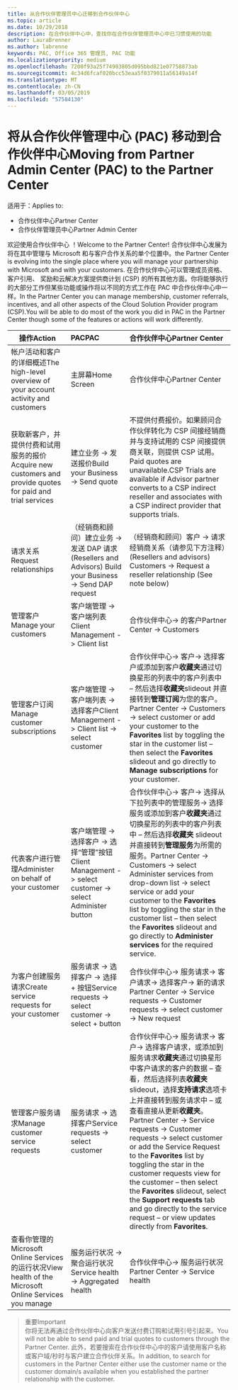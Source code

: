 ```yaml
---
title: 从合作伙伴管理员中心迁移到合作伙伴中心
ms.topic: article
ms.date: 10/29/2018
description: 在合作伙伴中心中，查找你在合作伙伴管理员中心中已习惯使用的功能
author: LauraBrenner
ms.author: labrenne
keywords: PAC, Office 365 管理员, PAC 功能
ms.localizationpriority: medium
ms.openlocfilehash: 7200f93a25f74903805d095bbd821e07758873ab
ms.sourcegitcommit: 4c34d6fcaf020bcc53eaa5f0379011a56149a14f
ms.translationtype: MT
ms.contentlocale: zh-CN
ms.lasthandoff: 03/05/2019
ms.locfileid: "57584130"
---
```

# <a name="moving-from-partner-admin-center-pac-to-the-partner-center"></a><span data-ttu-id="8472e-104">将从合作伙伴管理中心 (PAC) 移动到合作伙伴中心</span><span class="sxs-lookup"><span data-stu-id="8472e-104">Moving from Partner Admin Center (PAC) to the Partner Center</span></span>

<span data-ttu-id="8472e-105">适用于：</span><span class="sxs-lookup"><span data-stu-id="8472e-105">Applies to:</span></span>
- <span data-ttu-id="8472e-106">合作伙伴中心</span><span class="sxs-lookup"><span data-stu-id="8472e-106">Partner Center</span></span>
- <span data-ttu-id="8472e-107">合作伙伴管理员中心</span><span class="sxs-lookup"><span data-stu-id="8472e-107">Partner Admin Center</span></span>

<span data-ttu-id="8472e-108">欢迎使用合作伙伴中心 ！</span><span class="sxs-lookup"><span data-stu-id="8472e-108">Welcome to the Partner Center!</span></span> <span data-ttu-id="8472e-109">合作伙伴中心发展为将在其中管理与 Microsoft 和与客户合作关系的单个位置中。</span><span class="sxs-lookup"><span data-stu-id="8472e-109">the Partner Center is evolving into the single place where you will manage your partnership with Microsoft and with your customers.</span></span> <span data-ttu-id="8472e-110">在合作伙伴中心可以管理成员资格、 客户引用、 奖励和云解决方案提供商计划 (CSP) 的所有其他方面。你将能够执行的大部分工作但某些功能或操作将以不同的方式工作在 PAC 中合作伙伴中心中一样。</span><span class="sxs-lookup"><span data-stu-id="8472e-110">In the Partner Center you can manage membership, customer referrals, incentives, and all other aspects of the Cloud Solution Provider program (CSP).You will be able to do most of the work you did in PAC in the Partner Center though some of the features or actions will work differently.</span></span> 


|<span data-ttu-id="8472e-111">**操作**</span><span class="sxs-lookup"><span data-stu-id="8472e-111">**Action**</span></span>   |<span data-ttu-id="8472e-112">**PAC**</span><span class="sxs-lookup"><span data-stu-id="8472e-112">**PAC**</span></span>   |<span data-ttu-id="8472e-113">**合作伙伴中心**</span><span class="sxs-lookup"><span data-stu-id="8472e-113">**Partner Center**</span></span>   |
|--------------|:--------------|:---------------|
|<span data-ttu-id="8472e-114">帐户活动和客户的详细概述</span><span class="sxs-lookup"><span data-stu-id="8472e-114">The high-level overview of your account activity and customers</span></span>|<span data-ttu-id="8472e-115">主屏幕</span><span class="sxs-lookup"><span data-stu-id="8472e-115">Home Screen</span></span>|<span data-ttu-id="8472e-116">合作伙伴中心</span><span class="sxs-lookup"><span data-stu-id="8472e-116">Partner Center</span></span>|
|<span data-ttu-id="8472e-117">获取新客户，并提供付费和试用服务的报价</span><span class="sxs-lookup"><span data-stu-id="8472e-117">Acquire new customers and provide quotes for paid and trial services</span></span>|<span data-ttu-id="8472e-118">建立业务 -> 发送报价</span><span class="sxs-lookup"><span data-stu-id="8472e-118">Build your Business -> Send quote</span></span>|<span data-ttu-id="8472e-119">不提供付费报价。如果顾问合作伙伴转化为 CSP 间接经销商并与支持试用的 CSP 间接提供商关联，则提供 CSP 试用。</span><span class="sxs-lookup"><span data-stu-id="8472e-119">Paid quotes are unavailable.CSP Trials are available if Advisor partner converts to a CSP indirect reseller and associates with a CSP indirect provider that supports trials.</span></span> |
|<span data-ttu-id="8472e-120">请求关系</span><span class="sxs-lookup"><span data-stu-id="8472e-120">Request relationships</span></span>|<span data-ttu-id="8472e-121">（经销商和顾问）建立业务 -> 发送 DAP 请求</span><span class="sxs-lookup"><span data-stu-id="8472e-121">(Resellers and Advisors) Build your Business -> Send DAP request</span></span>|<span data-ttu-id="8472e-122">（经销商和顾问）客户 -> 请求经销商关系（请参见下方注释）</span><span class="sxs-lookup"><span data-stu-id="8472e-122">(Resellers and advisors) Customers -> Request a reseller relationship (See note below)</span></span>|
|<span data-ttu-id="8472e-123">管理客户</span><span class="sxs-lookup"><span data-stu-id="8472e-123">Manage your customers</span></span>|<span data-ttu-id="8472e-124">客户端管理 -> 客户端列表</span><span class="sxs-lookup"><span data-stu-id="8472e-124">Client Management -> Client list</span></span>|<span data-ttu-id="8472e-125">合作伙伴中心-> 的客户</span><span class="sxs-lookup"><span data-stu-id="8472e-125">Partner Center -> Customers</span></span>|
|<span data-ttu-id="8472e-126">管理客户订阅</span><span class="sxs-lookup"><span data-stu-id="8472e-126">Manage customer subscriptions</span></span>|<span data-ttu-id="8472e-127">客户端管理 -> 客户端列表 -> 选择客户</span><span class="sxs-lookup"><span data-stu-id="8472e-127">Client Management -> Client list -> select customer</span></span>|<span data-ttu-id="8472e-128">合作伙伴中心-> 客户-> 选择客户或添加到客户**收藏夹**通过切换星形的列表中的客户列表中 – 然后选择**收藏夹**slideout 并直接转到**管理订阅**为您的客户。</span><span class="sxs-lookup"><span data-stu-id="8472e-128">Partner Center -> Customers -> select customer or add your customer to the **Favorites** list by toggling the star in the customer list – then select the **Favorites** slideout and go directly to **Manage subscriptions** for your customer.</span></span>|
|<span data-ttu-id="8472e-129">代表客户进行管理</span><span class="sxs-lookup"><span data-stu-id="8472e-129">Administer on behalf of your customer</span></span>|<span data-ttu-id="8472e-130">客户端管理 -> 选择客户 -> 选择“管理”按钮</span><span class="sxs-lookup"><span data-stu-id="8472e-130">Client Management -> select customer -> select Administer button</span></span>|<span data-ttu-id="8472e-131">合作伙伴中心-> 客户-> 选择从下拉列表中的管理服务-> 选择服务或添加到客户**收藏夹**通过切换星形的列表中的客户列表中 – 然后选择**收藏夹** slideout 并直接转到**管理服务**为所需的服务。</span><span class="sxs-lookup"><span data-stu-id="8472e-131">Partner Center -> Customers -> select Administer services from drop-down list -> select service or add your customer to the **Favorites** list by toggling the star in the customer list – then select the **Favorites** slideout and go directly to **Administer services** for the required service.</span></span>|
|<span data-ttu-id="8472e-132">为客户创建服务请求</span><span class="sxs-lookup"><span data-stu-id="8472e-132">Create service requests for your customer</span></span>|<span data-ttu-id="8472e-133">服务请求 -> 选择客户 -> 选择 + 按钮</span><span class="sxs-lookup"><span data-stu-id="8472e-133">Service requests -> select customer -> select + button</span></span> | <span data-ttu-id="8472e-134">合作伙伴中心-> 服务请求-> 客户请求-> 选择客户-> 新的请求</span><span class="sxs-lookup"><span data-stu-id="8472e-134">Partner Center -> Service requests -> Customer requests -> select customer -> New request</span></span>|
|<span data-ttu-id="8472e-135">管理客户服务请求</span><span class="sxs-lookup"><span data-stu-id="8472e-135">Manage customer service requests</span></span>| <span data-ttu-id="8472e-136">服务请求 -> 选择客户</span><span class="sxs-lookup"><span data-stu-id="8472e-136">Service requests -> select customer</span></span>|<span data-ttu-id="8472e-137">合作伙伴中心-> 服务请求-> 客户-> 选择客户请求，或添加到服务请求**收藏夹**通过切换星形中客户请求的客户的数据 – 查看，然后选择列表**收藏夹**slideout，选择**支持请求**选项卡上并直接转到服务请求中 – 或查看直接从更新**收藏夹**。</span><span class="sxs-lookup"><span data-stu-id="8472e-137">Partner Center -> Service requests -> Customer requests -> select customer or add the Service Request to the **Favorites** list by toggling the star in the customer requests view for the customer – then select the **Favorites** slideout, select the **Support requests** tab and go directly to the service request – or view updates directly from **Favorites**.</span></span>|
|<span data-ttu-id="8472e-138">查看你管理的 Microsoft Online Services 的运行状况</span><span class="sxs-lookup"><span data-stu-id="8472e-138">View health of the Microsoft Online Services you manage</span></span>|<span data-ttu-id="8472e-139">服务运行状况 -> 聚合运行状况</span><span class="sxs-lookup"><span data-stu-id="8472e-139">Service health -> Aggregated health</span></span>|<span data-ttu-id="8472e-140">合作伙伴中心-> 服务运行状况</span><span class="sxs-lookup"><span data-stu-id="8472e-140">Partner Center -> Service health</span></span>|

><span data-ttu-id="8472e-141">重要</span><span class="sxs-lookup"><span data-stu-id="8472e-141">Important</span></span><br>
<span data-ttu-id="8472e-142">你将无法再通过合作伙伴中心向客户发送付费订购和试用引号引起来。</span><span class="sxs-lookup"><span data-stu-id="8472e-142">You will not be able to send paid and trial quotes to customers through the Partner Center.</span></span> <span data-ttu-id="8472e-143">此外，若要搜索在合作伙伴中心中的客户请使用客户名称或客户域/秒时与客户建立合作伙伴关系。</span><span class="sxs-lookup"><span data-stu-id="8472e-143">In addition, to search for customers in the Partner Center either use the customer name or the customer domain/s available when you established the partner relationship with the customer.</span></span>